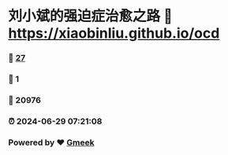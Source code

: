# 刘小斌的强迫症治愈之路 :link: https://xiaobinliu.github.io/ocd 
### :page_facing_up: [27](https://xiaobinliu.github.io/ocd/tag.html) 
### :speech_balloon: 1 
### :hibiscus: 20976 
### :alarm_clock: 2024-06-29 07:21:08 
### Powered by :heart: [Gmeek](https://github.com/xiaobinliu/Gmeek)
